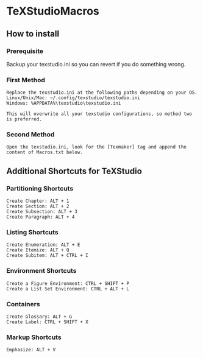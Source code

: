 # TeXStudioMacros

## How to install
### Prerequisite 
Backup your texstudio.ini so you can revert if you do something wrong.

### First Method
```
Replace the texstudio.ini at the following paths depending on your OS.
Linux/Unix/Mac: ~/.config/texstudio/texstudio.ini
Windows: %APPDATA%\texstudio\texstudio.ini

This will overwrite all your texstudio configurations, so method two is preferred.
```
### Second Method
```
Open the texstudio.ini, look for the [Texmaker] tag and append the content of Macros.txt below.
```
## Additional Shortcuts for TeXStudio
### Partitioning Shortcuts
```
Create Chapter: ALT + 1
Create Section: ALT + 2
Create Subsection: ALT + 3
Create Paragraph: ALT + 4
```
### Listing Shortcuts
```
Create Enumeration: ALT + E
Create Itemize: ALT + Q
Create Subitem: ALT + CTRL + I
```

### Environment Shortcuts
```
Create a Figure Environment: CTRL + SHIFT + P
Create a List Set Environment: CTRL + ALT + L
```

### Containers
```
Create Glossary: ALT + G
Create Label: CTRL + SHIFT + X
```

### Markup Shortcuts
```
Emphasize: ALT + V
```

